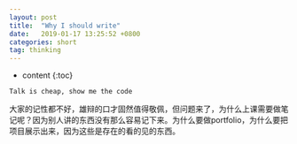```yaml
---
layout: post
title:  "Why I should write"
date:   2019-01-17 13:25:52 +0800
categories: short
tag: thinking
---
```


* content
{:toc}


`Talk is cheap, show me the code`

大家的记性都不好，雄辩的口才固然值得敬佩，但问题来了，为什么上课需要做笔记呢？因为别人讲的东西没有那么容易记下来。为什么要做portfolio，为什么要把项目展示出来，因为这些是存在的看的见的东西。





[jekyll]:      http://jekyllrb.com
[jekyll-gh]:   https://github.com/jekyll/jekyll
[jekyll-help]: https://github.com/jekyll/jekyll-help
